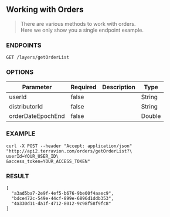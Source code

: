 ## Working with Orders
> There are various methods to work with orders.  
> Here we only show you a single endpoint example.

### ENDPOINTS

`GET /layers/getOrderList`

### OPTIONS

| Parameter| Required | Description | Type |
| - | - | - | - |
| userId | false | | String |
| distributorId | false | | String |
| orderDateEpochEnd | false | | Double |

### EXAMPLE

```
curl -X POST --header "Accept: application/json" "http://api2.terravion.com/orders/getOrderList?\
userId=YOUR_USER_ID\
&access_token=YOUR_ACCESS_TOKEN"
```

### RESULT

```
[
  "a3ad5ba7-2e9f-4ef5-b676-9be00f4aaec9",
  "bdce472c-549e-44cf-899e-6896d1ddb353",
  "4a330d11-da1f-4712-8012-9c98f58f9fc8"
]
```